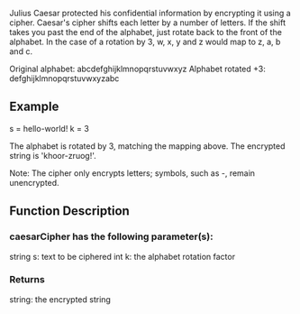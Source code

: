 Julius Caesar protected his confidential information by encrypting it using a cipher. Caesar's cipher shifts each letter by a number of letters. If the shift takes you past the end of the alphabet, just rotate back to the front of the alphabet. In the case of a rotation by 3, w, x, y and z would map to z, a, b and c.

Original alphabet:      abcdefghijklmnopqrstuvwxyz
Alphabet rotated +3:    defghijklmnopqrstuvwxyzabc

## Example
s = hello-world!
k = 3

The alphabet is rotated by 3, matching the mapping above. The encrypted string is 'khoor-zruog!'.

Note: The cipher only encrypts letters; symbols, such as -, remain unencrypted.

## Function Description

### caesarCipher has the following parameter(s):
string s: text to be ciphered
int k: the alphabet rotation factor

### Returns
string: the encrypted string